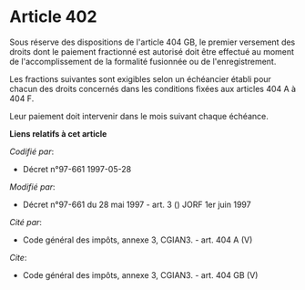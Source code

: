 # Article 402

Sous réserve des dispositions de l'article 404 GB, le premier versement des droits dont le paiement fractionné est autorisé
doit être effectué au moment de l'accomplissement de la formalité fusionnée ou de l'enregistrement.

Les fractions suivantes sont exigibles selon un échéancier établi pour chacun des droits concernés dans les conditions fixées
aux articles 404 A à 404 F.

Leur paiement doit intervenir dans le mois suivant chaque échéance.

**Liens relatifs à cet article**

_Codifié par_:

  - Décret n°97-661 1997-05-28

_Modifié par_:

  - Décret n°97-661 du 28 mai 1997 - art. 3 () JORF 1er juin 1997

_Cité par_:

  - Code général des impôts, annexe 3, CGIAN3. - art. 404 A (V)

_Cite_:

  - Code général des impôts, annexe 3, CGIAN3. - art. 404 GB (V)
